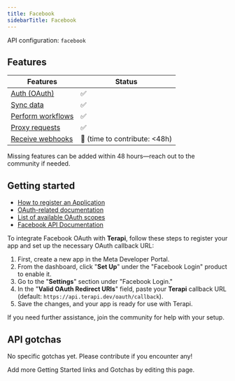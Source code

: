 ```yaml
---
title: Facebook
sidebarTitle: Facebook
---
```


API configuration: `facebook`

## Features

| Features | Status |
| - | - |
| [Auth (OAuth)](/integrate/guides/authorize-an-api) | ✅ |
| [Sync data](/integrate/guides/sync-data-from-an-api) | ✅ |
| [Perform workflows](/integrate/guides/perform-workflows-with-an-api) | ✅ |
| [Proxy requests](/integrate/guides/proxy-requests-to-an-api) | ✅ |
| [Receive webhooks](/integrate/guides/receive-webhooks-from-an-api) | 🚫 (time to contribute: &lt;48h) |

Missing features can be added within 48 hours—reach out to the community if needed.

## Getting started

-   [How to register an Application](https://developers.facebook.com/docs/development/create-an-app/)
-   [OAuth-related documentation](https://developers.facebook.com/docs/facebook-login/guides/advanced/manual-flow#confirm)
-   [List of available OAuth scopes](https://developers.facebook.com/docs/permissions/reference)
-   [Facebook API Documentation](https://developers.facebook.com/docs/)

To integrate Facebook OAuth with **Terapi**, follow these steps to register your app and set up the necessary OAuth callback URL:
1. First, create a new app in the Meta Developer Portal.
2. From the dashboard, click "**Set Up**" under the "Facebook Login" product to enable it.
3. Go to the "**Settings**" section under "Facebook Login."
4. In the "**Valid OAuth Redirect URIs**" field, paste your **Terapi** callback URL (default: `https://api.terapi.dev/oauth/callback`).
5. Save the changes, and your app is ready for use with Terapi.

If you need further assistance, join the community for help with your setup.

## API gotchas

No specific gotchas yet. Please contribute if you encounter any!

Add more Getting Started links and Gotchas by editing this page.
